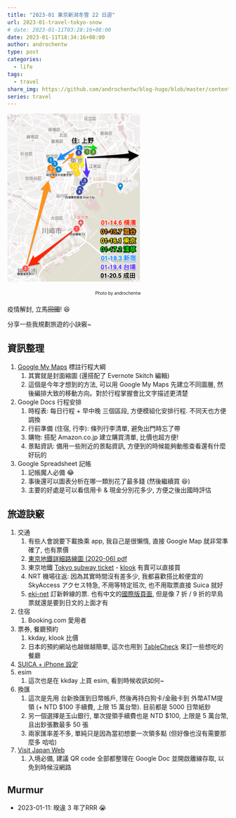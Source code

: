 ```yaml
---
title: "2023-01 東京新潟冬雪 22 日遊"
url: 2023-01-travel-tokyo-snow
# date: 2023-01-11T03:28:16+08:00
date: 2023-01-11T18:34:16+08:00
author: androchentw
type: post
categories:
  - life
tags: 
  - travel
share_img: https://github.com/androchentw/blog-hugo/blob/master/content/zh-tw/life/travel/2023-01-travel-tokyo-map.png?raw=true
series: travel
---
```


<img style="width:60%;" src="https://github.com/androchentw/blog-hugo/blob/master/content/zh-tw/life/travel/2023-01-travel-tokyo-map.png?raw=true">
<p align="center"><sub><sup>
  Photo by androchentw
</sup></sub></p>

疫情解封, 立馬~~回國~~! 😆

分享一些我規劃旅遊的小訣竅~

<!--more-->

## 資訊整理

1. [Google My Maps](https://www.google.com.tw/intl/zh-TW/maps/about/mymaps/) 標註行程大綱
   1. 其實就是封面縮圖 (還搭配了 Evernote Skitch 編輯)
   2. 這個是今年才想到的方法, 可以用 Google My Maps 先建立不同圖層, 然後編排大致的移動方向。對於行程掌握會比文字描述更清楚
2. Google Docs 行程安排
   1. 時程表: 每日行程 + 早中晚 三個區段, 方便模組化安排行程. 不同天也方便調換
   2. 行前準備 (住宿, 行李): 條列行李清單, 避免出門時忘了帶
   3. 購物: 搭配 Amazon.co.jp 建立購買清單, 比價也超方便!
   4. 景點資訊: 備用一些附近的景點資訊, 方便到的時候能夠動態查看還有什麼好玩的
3. Google Spreadsheet 記帳
   1. 記帳魔人必備 😂
   2. 事後還可以圖表分析在哪一類別花了最多錢 (然後繼續買 😆)
   3. 主要的好處是可以看信用卡 & 現金分別花多少, 方便之後出國時評估

## 旅遊訣竅

1. 交通
   1. 有些人會說要下載換乘 app, 我自己是很懶惰, 直接 Google Map 就非常準確了, 也有票價
   2. [東京地鐵詳細路線圖 (2020-06) pdf](https://www.tokyometro.jp/station/202006_shosai_ja.pdf)
   3. 東京地鐵 [Tokyo subway ticket](https://www.tokyometro.jp/tcn/ticket/travel/index.html) - [klook](https://www.klook.com/en-US/activity/1552-subway-ticket-tokyo/?spm=BookingDetail.ActivityCard&clickId=64ddfaac17) 有賣可以直接買
   4. NRT 機場往返: 因為其實時間沒有差多少, 我都喜歡搭比較便宜的 SkyAccess アクセス特急, 不用等特定班次, 也不用取票直接 Suica 就好
   5. [eki-net](https://www.eki-net.com/Personal/Top/Index) 訂新幹線的票. 也有中文的[國際版頁面](https://www.eki-net.com/zh-CHT/jreast-train-reservation/top/Index), 但是像 7 折 / 9 折的早鳥票就還是要到日文的上面才有
2. 住宿
   1. Booking.com 愛用者
3. 票券, 餐廳預約
   1. kkday, klook 比價
   2. 日本的預約網站也越做越簡單, 這次也用到 [TableCheck](https://www.tablecheck.com/zh-TW/japan) 來訂一些想吃的餐廳
4. [SUICA + iPhone 設定](https://simontamhk.com/%E5%A6%82%E4%BD%95%E5%B0%87%E6%97%A5%E6%9C%ACsuica%E5%8D%A1%E5%8A%A0%E5%85%A5iphone/)
5. esim
   1. 這次也是在 kkday 上買 esim, 看到時候收訊如何~
6. 換匯
   1. 這次是先用 台新換匯到日幣帳戶, 然後再持白狗卡/金融卡到 外幣ATM提領 (+ NTD $100 手續費, 上限 15 萬台幣). 目前都是 5000 日幣紙鈔
   2. 另一個選擇是玉山銀行, 單次提領手續費也是 NTD $100, 上限是 5 萬台幣, 且出鈔張數最多 50 張
   3. 兩家匯率差不多, 單純只是因為當初想要一次領多點 (但好像也沒有需要那麼多 哈哈)
7. [Visit Japan Web](https://www.bnext.com.tw/article/72931/visit-japan-web-1411)
   1. 入境必備, 建議 QR code 全部都整理在 Google Doc 並開啟離線存取, 以免到時候沒網路

## Murmur

* 2023-01-11: 暌違 3 年了RRR 😭
